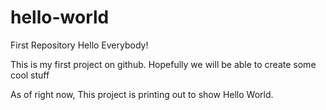 # hello-world
First Repository
Hello Everybody!

This is my first project on github. Hopefully we will be able to create some cool stuff

As of right now, This project is printing out to show Hello World. 

